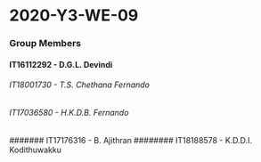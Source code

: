 # 2020-Y3-WE-09

### Group Members
#### IT16112292 - D.G.L. Devindi
###### IT18001730 - T.S. Chethana Fernando
###### IT17036580 - H.K.D.B. Fernando
####### IT17176316 - B. Ajithran
######## IT18188578 - K.D.D.I. Kodithuwakku
